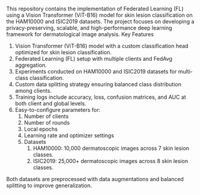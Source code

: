 This repository contains the implementation of Federated Learning (FL) using a Vision Transformer (ViT-B16) model for skin lesion classification on the HAM10000 and ISIC2019 datasets. The project focuses on developing a privacy-preserving, scalable, and high-performance deep learning framework for dermatological image analysis.
Key Features
1. Vision Transformer (ViT-B16) model with a custom classification head optimized for skin lesion classification.
2. Federated Learning (FL) setup with multiple clients and FedAvg aggregation.
3. Experiments conducted on HAM10000 and ISIC2019 datasets for multi-class classification.
4. Custom data splitting strategy ensuring balanced class distribution among clients.
5. Training logs include accuracy, loss, confusion matrices, and AUC at both client and global levels.
6. Easy-to-configure parameters for:
      1. Number of clients
      2. Number of rounds
      3. Local epochs
      4. Learning rate and optimizer settings
      5. Datasets
         1. HAM10000: 10,000 dermatoscopic images across 7 skin lesion classes.
         2. ISIC2019: 25,000+ dermatoscopic images across 8 skin lesion classes.

Both datasets are preprocessed with data augmentations and balanced splitting to improve generalization.
